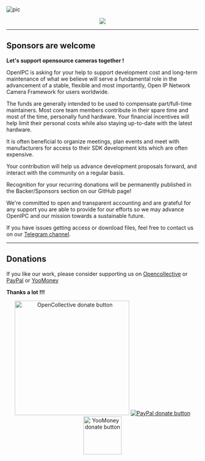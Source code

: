 
![pic](/images/piggybank.jpg)

<div style="text-align:center"><img src="/images/piggybank.jpg" /></div>

---------------------------------------------------------------------------------

## Sponsors are welcome

**Let's support opensource cameras together !**

OpenIPC is asking for your help to support development cost and long-term maintenance of what we believe will serve a fundamental role in the advancement of a stable, flexible and most importantly, Open IP Network Camera Framework for users worldwide.

The funds are generally intended to be used to compensate part/full-time maintainers. Most core team members contribute in their spare time and most of the time, personally fund hardware. 
Your financial incentives will help limit their personal costs while also staying up-to-date with the latest hardware.

It is often beneficial to organize meetings, plan events and meet with manufacturers for access to their SDK development kits which are often expensive.

Your contribution will help us advance development proposals forward, and interact with the community on a regular basis.

Recognition for your recurring donations will be permanently published in the Backer/Sponsors section on our GitHub page!

We're committed to open and transparent accounting and are grateful for any support you are able to provide for our efforts so we may advance OpenIPC and our mission towards a sustainable future.

If you have issues getting access or download files, feel free to contact us on our [Telegram channel](https://t.me/openipc).

---------------------------------------------------------------------------------

## Donations

If you like our work, please consider supporting us on [Opencollective](https://opencollective.com/openipc/contribute/backer-14335/checkout) or [PayPal](https://www.paypal.com/donate/?hosted_button_id=C6F7UJLA58MBS) or [YooMoney](https://openipc.org/donation/yoomoney.html)

**Thanks a lot !!!**

<p align="center">
<a href="https://opencollective.com/openipc/contribute/backer-14335/checkout" target="_blank"><img src="https://opencollective.com/webpack/donate/button@2x.png?color=blue" width="300" alt="OpenCollective donate button" /></a>
<a href="https://www.paypal.com/donate/?hosted_button_id=C6F7UJLA58MBS"><img src="https://www.paypalobjects.com/en_US/IT/i/btn/btn_donateCC_LG.gif" alt="PayPal donate button" /> </a>
<a href="https://openipc.org/donation/yoomoney.html"><img src="https://yoomoney.ru/transfer/balance-informer/balance?id=596194605&key=291C29A811B500D7" width="100" alt="YooMoney donate button" /> </a>
</p>

